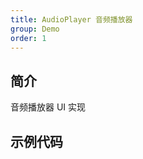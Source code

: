 ```yaml
---
title: AudioPlayer 音频播放器
group: Demo
order: 1
---
```


## 简介

音频播放器 UI 实现

## 示例代码

<code src="./index.tsx"></code>
